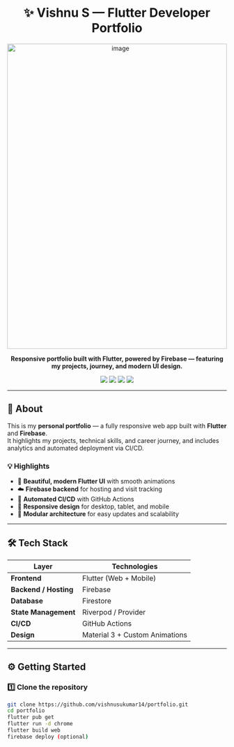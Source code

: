 <h1 align="center">✨ Vishnu S — Flutter Developer Portfolio</h1>

<p align="center">
<img width="100%" height="700" alt="image" src="https://github.com/user-attachments/assets/32371ff7-7eac-4c38-8021-81b2f4a48dc6" />
</p>


<p align="center">
  <strong>Responsive portfolio built with Flutter, powered by Firebase — featuring my projects, journey, and modern UI design.</strong>
</p>

<p align="center">
  <a href="https://flutter.dev"><img src="https://img.shields.io/badge/Framework-Flutter-blue?logo=flutter" /></a>
  <a href="https://firebase.google.com/"><img src="https://img.shields.io/badge/Backend-Firebase-orange?logo=firebase" /></a>
  <a href="https://github.com/vishnus/portfolio/actions"><img src="https://img.shields.io/github/actions/workflow/status/vishnus/portfolio/deploy.yml?label=CI%2FCD&logo=github" /></a>
  <img src="https://img.shields.io/badge/License-MIT-green" />
</p>

---

## 🚀 About

This is my **personal portfolio** — a fully responsive web app built with **Flutter** and **Firebase**.  
It highlights my projects, technical skills, and career journey, and includes analytics and automated deployment via CI/CD.

### 💡 Highlights
- 🌈 **Beautiful, modern Flutter UI** with smooth animations  
- ☁️ **Firebase backend** for hosting and visit tracking  
- 🔄 **Automated CI/CD** with GitHub Actions  
- 📱 **Responsive design** for desktop, tablet, and mobile  
- 🧩 **Modular architecture** for easy updates and scalability  

---

## 🛠️ Tech Stack

| Layer | Technologies |
|--------|---------------|
| **Frontend** | Flutter (Web + Mobile) |
| **Backend / Hosting** | Firebase |
| **Database** | Firestore |
| **State Management** | Riverpod / Provider |
| **CI/CD** | GitHub Actions |
| **Design** | Material 3 + Custom Animations |

---


## ⚙️ Getting Started

### 1️⃣ Clone the repository
```bash
git clone https://github.com/vishnusukumar14/portfolio.git
cd portfolio
flutter pub get
flutter run -d chrome
flutter build web
firebase deploy (optional)

